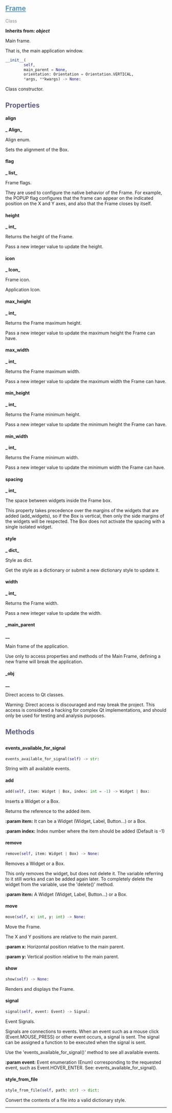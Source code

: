 

## <h2 style="color: #5697bf;"><u>Frame</u></h2>

<span style="color: #888;">Class</span>

**Inherits from: _object_**

Main frame.
 
 That is, the main application window.
 

```python
__init__(
        self,
        main_parent = None,
        orientation: Orientation = Orientation.VERTICAL,
        *args, **kwargs) -> None:
```

Class constructor.

### <h2 style="color: #5e5d84;">Properties</h2>

#### align

**_  Align_**

Align enum.

Sets the alignment of the Box.



#### flag

**_  list_**

Frame flags.

They are used to configure the native behavior of the Frame.
For example, the POPUP flag configures that the frame can appear on 
the indicated position on the X and Y axes, and also that the Frame 
closes by itself.



#### height

**_  int_**

Returns the height of the Frame.

Pass a new integer value to update the height.



#### icon

**_  Icon_**

Frame icon.

Application Icon.



#### max_height

**_  int_**

Returns the Frame maximum height.

Pass a new integer value to update the maximum height the Frame can 
have.



#### max_width

**_  int_**

Returns the Frame maximum width.

Pass a new integer value to update the maximum width the Frame can 
have.



#### min_height

**_  int_**

Returns the Frame minimum height.

Pass a new integer value to update the minimum height the Frame can 
have.



#### min_width

**_  int_**

Returns the Frame minimum width.

Pass a new integer value to update the minimum width the Frame can 
have.



#### spacing

**_  int_**


The space between widgets inside the Frame box.

This property takes precedence over the margins of the widgets that 
are added (add_widgets), so if the Box is vertical, then only the side 
margins of the widgets will be respected. The Box does not activate 
the spacing with a single isolated widget.



#### style

**_  dict_**

Style as dict.

Get the style as a dictionary or submit a new dictionary style to 
update it.



#### width

**_  int_**

Returns the Frame width.

Pass a new integer value to update the width.



#### _main_parent

**__**

Main frame of the application.

Use only to access properties and methods of the Main Frame, defining a 
new frame will break the application.



#### _obj

**__**

Direct access to Qt classes.

Warning: Direct access is discouraged and may break the project. 
This access is considered a hacking for complex Qt implementations, 
and should only be used for testing and analysis purposes.



### <h2 style="color: #5e5d84;">Methods<h2>


#### events_available_for_signal

```python
events_available_for_signal(self) -> str:
```

String with all available events.

#### add

```python
add(self, item: Widget | Box, index: int = -1) -> Widget | Box:
```

Inserts a Widget or a Box.

  Returns the reference to the added item.
  
  
**:param item:** It can be a Widget (Widget, Label, Button...) or a Box.
  
**:param index:** Index number where the item should be added 
   (Default is -1)
  

#### remove

```python
remove(self, item: Widget | Box) -> None:
```

Removes a Widget or a Box.

  This only removes the widget, but does not delete it. The variable 
  referring to it still works and can be added again later. To 
  completely delete the widget from the variable, use the 'delete()' 
  method.

  
**:param item:** A Widget (Widget, Label, Button...) or a Box.
  

#### move

```python
move(self, x: int, y: int) -> None:
```

Move the Frame.

  The X and Y positions are relative to the main parent.
  
  
**:param x:** Horizontal position relative to the main parent.
  
**:param y:** Vertical position relative to the main parent.
  

#### show

```python
show(self) -> None:
```

Renders and displays the Frame.

#### signal

```python
signal(self, event: Event) -> Signal:
```

Event Signals.

  Signals are connections to events. When an event such as a mouse 
  click (Event.MOUSE_PRESS) or other event occurs, a signal is 
  sent. The signal can be assigned a function to be executed when the 
  signal is sent.

  Use the 'events_available_for_signal()' method to see all available 
  events.

  
**:param event:**
   Event enumeration (Enum) corresponding to the requested event, 
   such as Event.HOVER_ENTER. See: events_available_for_signal().
  

#### style_from_file

```python
style_from_file(self, path: str) -> dict:
```

Convert the contents of a file into a valid dictionary style.


---